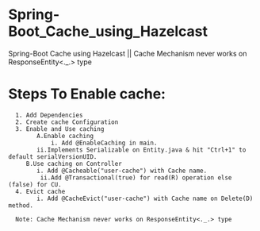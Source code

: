 # Spring-Boot_Cache_using_Hazelcast
Spring-Boot Cache using Hazelcast  ||  Cache Mechanism never works on ResponseEntity&lt;._.> type

# Steps To Enable cache:
	  1. Add Dependencies
	  2. Create cache Configuration
	  3. Enable and Use caching
	  		A.Enable caching
	  			i. Add @EnableCaching in main.
	  	    ii.Implements Serializable on Entity.java & hit "Ctrl+1" to default serialVersionUID.
	     B.Use caching on Controller
	       	i. Add @Cacheable("user-cache") with Cache name.
	         ii.Add @Transactional(true) for read(R) operation else (false) for CU.
	  4. Evict cache
	  		i. Add @CacheEvict("user-cache") with Cache name on Delete(D) method.
	  
	  Note: Cache Mechanism never works on ResponseEntity<._.> type
